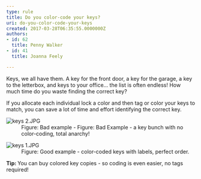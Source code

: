 ```yaml
---
type: rule
title: Do you color-code your keys?
uri: do-you-color-code-your-keys
created: 2017-03-28T06:35:55.0000000Z
authors:
- id: 62
  title: Penny Walker
- id: 41
  title: Joanna Feely

---
```




<span class='intro'> <p class="ssw15-rteElement-P">​​​Keys, we all have them. A key for the front door, a key for the garage, a key to the letterbox, and keys to your office… the list is often endless! How much time do you waste finding the correct key?​<br></p> </span>

<p>If you allocate each individual lock a color and then tag or color your keys to match, you can save a lot of time and effort identifying the correct key.</p>
<dl class="badImage"><dt><img src="/SiteAssets/do-you-colour-code-your-keys/keys%202.JPG" alt="keys 2.JPG" /></dt><dd>Figure&#58;&#160;Bad example - Figure&#58; Bad Example - a key bunch with no color-coding, total anarchy!&#160;<br></dd></dl><dl class="goodImage"><dt><img src="/SiteAssets/do-you-colour-code-your-keys/keys%201.JPG" alt="keys 1.JPG" /></dt><dd class="ssw15-rteElement-FigureGood">Figure&#58; Good example - color-coded&#160;keys with labels, perfect order.</dd></dl><p><strong>Tip&#58;&#160;</strong>You can buy colored key copies - so coding is even easier, no tags required!<br></p>


